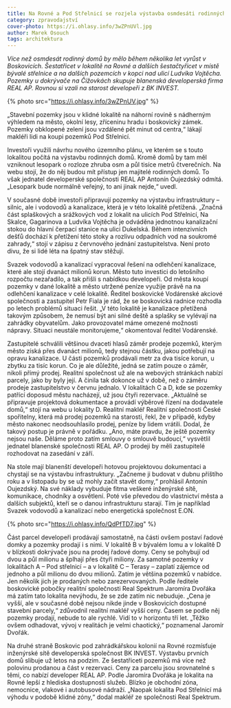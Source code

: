 ```yaml
---
title: Na Rovné a Pod Střelnicí se rozjela výstavba osmdesáti rodinných domů
category: zpravodajství
cover-photo: https://i.ohlasy.info/3wZPnUVl.jpg
author: Marek Osouch
tags: architektura
---
```


*Více než osmdesát rodinný domů by mělo během několika let vyrůst v Boskovicích. Šestatřicet v lokalitě na Rovné a dalších šestačtyřicet v místě bývalé střelnice a na dalších pozemcích v kopci nad ulicí Ludvíka Vojtěcha. Pozemky u dokrývače na Čížovkách skupuje blanenská developerská firma REAL AP. Rovnou si vzali na starost developeři z BK INVEST.*

{% photo src="https://i.ohlasy.info/3wZPnUV.jpg" %}

„Stavební pozemky jsou v klidné lokalitě na náhorní rovině s nádherným výhledem na město, okolní lesy, zříceninu hradu i boskovický zámek. Pozemky obklopené zelení jsou vzdálené pět minut od centra,“ lákají makléři lidi na koupi pozemků Pod Střelnicí.

Investoři využili návrhu nového územního plánu, ve kterém se s touto lokalitou počítá na výstavbu rodinných domů. Kromě domů by tam měl vzniknout lesopark o rozloze zhruba osm a půl tisíce metrů čtverečních. Na webu stojí, že do něj budou mít přístup jen majitelé rodinných domů. To však jednatel developerské společnosti REAL AP Antonín Oujezdský odmítá. „Lesopark bude normálně veřejný, to ani jinak nejde,“ uvedl.

V současné době investoři připravují pozemky na výstavbu infrastruktury – silnic, ale i vodovodů a kanalizace, která je v této lokalitě přetížená. „Značná část splaškových a srážkových vod z lokalit na ulicích Pod Střelnicí, Na Skalce, Gagarinova a Ludvíka Vojtěcha je odváděna jednotnou kanalizační stokou do hlavní čerpací stanice na ulici Dukelská. Během intenzivních dešťů dochází k přetížení této stoky a rozlivu odpadních vod na soukromé zahrady,“ stojí v zápisu z červnového jednání zastupitelstva. Není proto divu, že si lidé léta na špatný stav stěžují.

Svazek vodovodů a kanalizací vypracoval řešení na odlehčení kanalizace, které ale stojí dvanáct milionů korun. Město tuto investici do letošního rozpočtu nezařadilo, a tak přišli s nabídkou developeři. Od města koupí pozemky v dané lokalitě a město utržené peníze využije právě na na odlehčení kanalizace v celé lokalitě. Ředitel boskovické Vodárenské akciové společnosti a zastupitel Petr Fiala je rád, že se boskovická radnice rozhodla po letech problémů situaci řešit. „V této lokalitě je kanalizace přetížená takovým způsobem, že nemusí být ani silné deště a splašky se vylévají na zahrádky obyvatelům. Jako provozovatel máme omezené možnosti nápravy. Situaci neustále monitorujeme,“ okomentoval ředitel Vodárenské.

Zastupitelé schválili většinou dvaceti hlasů záměr prodeje pozemků, kterým město získá přes dvanáct milionů, tedy stejnou částku, jakou potřebují na opravu kanalizace. U části pozemků prodávali metr za dva tisíce korun, u zbytku za tisíc korun. Co je ale důležité, jedná se zatím pouze o záměr, nikoli přímý prodej. Realitní společnost už ale na webových stránkách nabízí parcely, jako by byly její. A činila tak dokonce už v době, než o záměru prodeje zastupitelstvo v červnu jednalo. V lokalitách C a D, kde se pozemky patřící doposud městu nacházejí, už jsou čtyři rezervace. „Aktuálně se připravuje projektová dokumentace a provádí výběrové řízení na dodavatele domů,“ stojí na webu u lokality D. Realitní makléř Realitní společnosti České spořitelny, která má prodej pozemků na starosti, řekl, že v případě, kdyby město nakonec neodsouhlasilo prodej, peníze by lidem vrátili. Dodal, že takový postup je právně v pořádku. „Ano, máte pravdu, že ještě pozemky nejsou naše. Děláme proto zatím smlouvy o smlouvě budoucí,“ vysvětlil jednatel blanenské společnosti REAL AP. O prodeji by měli zastupitelé rozhodovat na zasedání v září. 

Na stole mají blanenští developeři hotovou projektovou dokumentaci a chystají se na výstavbu infrastruktury. „Začneme ji budovat v dubnu příštího roku a v listopadu by se už mohly začít stavět domy,“ prohlásil Antonín Oujezdský. Na své náklady vybuduje fitma veškeré inženýrské sítě, komunikace, chodníky a osvětlení. Poté vše převedou do vlastnictví města a dalších subjektů, kteří se o danou infrastrukturu starají. Tím je například Svazek vodovodů a kanalizací nebo energetická společnost E.ON.

{% photo src="https://i.ohlasy.info/QdPfTD7.jpg" %}

Část parcel developeři prodávají samostatně, na části ovšem postaví řadové domky a pozemky prodají i s nimi. V lokalitě B v bývalém lomu a v lokalitě D v blízkosti dokrývače jsou na prodej řadové domy. Ceny se pohybují od dvou a půl milionu a šplhají přes čtyři miliony. Za samotné pozemky v lokalitách A – Pod střelnicí – a v lokalitě C – Terasy – zaplatí zájemce od jednoho a půl milionu do dvou milionů. Zatím je většina pozemků v nabídce. Jen několik jich je prodaných nebo zarezervovaných. Podle ředitele boskovické pobočky realitní společnosti Real Spektrum Jaromíra Dvořáka má zatím tato lokalita nevýhodu, že se zde zatím nic nebuduje. „Cena je vyšší, ale v současné době nejsou nikde jinde v Boskovicích dostupné stavební parcely,“ zdůvodnil realitní makléř vyšší ceny. Časem se podle něj pozemky prodají, nebude to ale rychlé. Vidí to v horizontu tří let. „Těžko ovšem odhadovat, vývoj v realitách je velmi chaotický,“ poznamenal Jaromír Dvořák. 

Na druhé straně Boskovic pod zahrádkářskou kolonií na Rovné rozmísťuje inženýrské sítě developerská společnost BK INVEST. Výstavbu prvních domů slibuje už letos na podzim. Ze šestatřiceti pozemků má více než polovinu prodanou a část v rezervaci. Ceny za parcelu jsou srovnatelné s těmi, co nabízí developer REAL AP. Podle Jaromíra Dvořáka je lokalita na Rovné lepší z hlediska dostupnosti služeb. Blízko je obchodní zóna, nemocnice, vlakové i autobusové nádraží. „Naopak lokalita Pod Střelnicí má výhodu v podobě klidné zóny,“ dodal makléř ze společnosti Real Spektrum.
